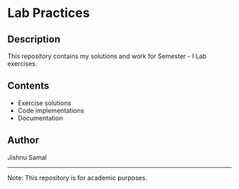 # Lab Practices

## Description
This repository contains my solutions and work for Semester - I Lab exercises.

## Contents
- Exercise solutions
- Code implementations
- Documentation

## Author
Jishnu Samal

---
Note: This repository is for academic purposes.